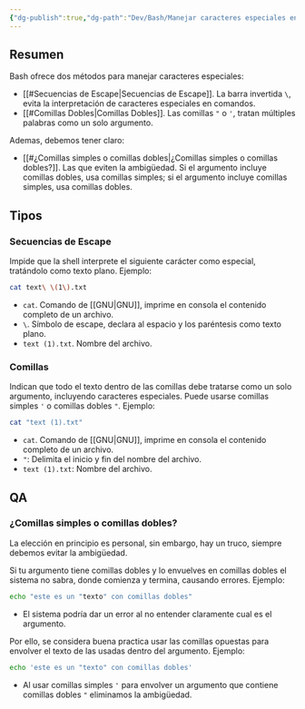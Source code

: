 ```yaml
---
{"dg-publish":true,"dg-path":"Dev/Bash/Manejar caracteres especiales en shell.md","permalink":"/dev/bash/manejar-caracteres-especiales-en-shell/","created":"2025-01-21T11:54","updated":"2025-01-21T13:00"}
---
```


## Resumen
Bash ofrece dos métodos para manejar caracteres especiales:
- [[#Secuencias de Escape|Secuencias de Escape]]. La barra invertida `\`, evita la interpretación de caracteres especiales en comandos.
- [[#Comillas Dobles|Comillas Dobles]]. Las comillas `"` o `'`, tratan múltiples palabras como un solo argumento.

Ademas, debemos tener claro:
- [[#¿Comillas simples o comillas dobles|¿Comillas simples o comillas dobles?]]. Las que eviten la ambigüedad. Si el argumento incluye comillas dobles, usa comillas simples; si el argumento incluye comillas simples, usa comillas dobles.
## Tipos
### Secuencias de Escape
Impide que la shell interprete el siguiente carácter como especial, tratándolo como texto plano. Ejemplo:

```bash
cat text\ \(1\).txt
```
* `cat`. Comando de [[GNU\|GNU]], imprime en consola el contenido completo de un archivo. 
* `\`. Símbolo de escape, declara al espacio y los paréntesis como texto plano.
* `text (1).txt`. Nombre del archivo.

### Comillas
Indican que todo el texto dentro de las comillas debe tratarse como un solo argumento, incluyendo caracteres especiales. Puede usarse comillas simples `'` o comillas dobles `"`. Ejemplo:

```bash
cat "text (1).txt"
```
* `cat`. Comando de [[GNU\|GNU]], imprime en consola el contenido completo de un archivo. 
* `"`: Delimita el inicio y fin del nombre del archivo.
* `text (1).txt`: Nombre del archivo.

## QA
### ¿Comillas simples o comillas dobles?
La elección en principio es personal, sin embargo, hay un truco, siempre debemos evitar la ambigüedad.

Si tu argumento tiene comillas dobles y lo envuelves en comillas dobles el sistema no sabra, donde comienza y termina, causando errores. Ejemplo:
```bash
echo "este es un "texto" con comillas dobles"
```
- El sistema podría dar un error al no entender claramente cual es el argumento.

Por ello, se considera buena practica usar las comillas opuestas para envolver el texto de las usadas dentro del argumento. Ejemplo:
```bash
echo 'este es un "texto" con comillas dobles'
```
- Al usar comillas simples `'` para envolver un argumento que contiene comillas dobles `"` eliminamos la ambigüedad.